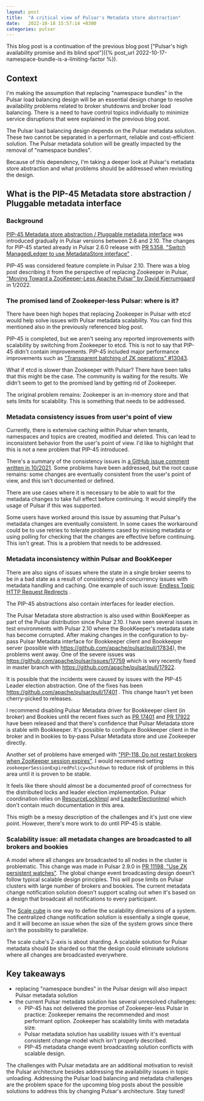 ```yaml
---
layout: post
title:  "A critical view of Pulsar's Metadata store abstraction"
date:   2022-10-18 15:57:14 +0300
categories: pulsar
---
```


This blog post is a continuation of the previous blog post ["Pulsar's high
availability promise and its blind spot"]({% post_url
2022-10-17-namespace-bundle-is-a-limiting-factor %}).

## Context

I'm making the assumption that replacing "namespace bundles" in the Pulsar load
balancing design will be an essential design change to resolve availability
problems related to broker shutdowns and broker load balancing. There is a need
to have control topics individually to minimize service disruptions that were
explained in the previous blog post. 

The Pulsar load balancing design depends on the Pulsar metadata solution. These
two cannot be separated in a performant, reliable and cost-efficient solution.
The Pulsar metadata solution will be greatly impacted by the removal of
"namespace bundles".

Because of this dependency, I'm taking a deeper look at Pulsar's metadata store
abstraction and what problems should be addressed when revisiting the design.


## What is the PIP-45 Metadata store abstraction / Pluggable metadata interface

### Background

[PIP-45 Metadata store abstraction / Pluggable metadata interface](https://github.com/apache/pulsar/wiki/PIP-45%3A-Pluggable-metadata-interface)
was introduced gradually in Pulsar versions between 2.6 and 2.10. The changes
for PIP-45 started already in Pulsar 2.6.0 release with [PR 5358, "Switch
ManagedLedger to use MetadataStore
interface"](https://github.com/apache/pulsar/pull/5358) . 

PIP-45 was considered feature complete in Pulsar 2.10. There was a blog post
describing it from the perspective of replacing Zookeeper in Pulsar, [“Moving
Toward a ZooKeeper-Less Apache Pulsar” by David
Kjerrumgaard](https://streamnative.io/blog/release/2022-01-25-moving-toward-a-zookeeperless-apache-pulsar/)
in 1/2022.

### The promised land of Zookeeper-less Pulsar: where is it?

There have been high hopes that replacing Zookeeper in Pulsar with etcd would
help solve issues with Pulsar metadata scalability. You can find this mentioned
also in the previously referenced blog post. 

PIP-45 is completed, but we aren't seeing any reported improvements with
scalability by switching from Zookeeper to etcd. This is not to say that PIP-45
didn't contain improvements. PIP-45 included major performance improvements such
as ["Transparent batching of ZK operations" #13043](https://github.com/apache/pulsar/pull/13043). 

What if etcd is slower than Zookeeper with Pulsar? There have been talks that
this might be the case. The community is waiting for the results. We didn't seem
to get to the promised land by getting rid of Zookeeper.

The original problem remains: Zookeeper is an in-memory store and that sets
limits for scalability. This is something that needs to be addressed.

### Metadata consistency issues from user's point of view

Currently, there is extensive caching within Pulsar when tenants, namespaces and
topics are created, modified and deleted. This can lead to inconsistent behavior
from the user's point of view. I'd like to highlight that this is not a new
problem that PIP-45 introduced.  

There's a summary of the consistency issues in [a GitHub issue comment written
in
10/2021](https://github.com/apache/pulsar/issues/12555#issuecomment-955748744).
Some problems have been addressed, but the root cause remains: some changes are
eventually consistent from the user's point of view, and this isn't documented
or defined.

There are use cases where it is necessary to be able to wait for the metadata
changes to take full effect before continuing. It would simplify the usage of
Pulsar if this was supported.

Some users have worked around this issue by assuming that Pulsar's metadata
changes are eventually consistent. In some cases the workaround could be to use
retries to tolerate problems cased by missing metadata or using polling for
checking that the changes are effective before continuing. This isn't great.
This is a problem that needs to be addressed.

### Metadata inconsistency within Pulsar and BookKeeper

There are also signs of issues where the state in a single broker seems to be in
a bad state as a result of consistency and concurrency issues with metadata
handling and caching. One example of such issue:
[Endless Topic HTTP Request Redirects](https://github.com/apache/pulsar/issues/13946) .

The PIP-45 abstractions also contain interfaces for leader election.

The Pulsar Metadata store abstraction is also used within BookKeeper as part of
the Pulsar distribution since Pulsar 2.10. I have seen several issues in test
environments with Pulsar 2.10 where the BookKeeper's metadata state has become
corrupted. After making changes in the configuration to by-pass Pulsar Metadata
interface for Bookkeeper client and Bookkeeper server (possible with
https://github.com/apache/pulsar/pull/17834), the problems went away. One of the
severe issues was https://github.com/apache/pulsar/issues/17759 which is very
recently fixed in master branch with
https://github.com/apache/pulsar/pull/17922.

It is possible that the incidents were caused by issues with the PIP-45 Leader
election abstraction. One of the fixes has been
https://github.com/apache/pulsar/pull/17401 . This change hasn't yet been
cherry-picked to releases. 

I recommend disabling Pulsar Metadata driver for Bookkeeper client (in broker)
and Bookies until the recent fixes such as [PR
17401](https://github.com/apache/pulsar/pull/17401) and [PR
17922](https://github.com/apache/pulsar/pull/17922) have been released and that
there's confidence that Pulsar Metadata store is stable with Bookkeeper. It's
possible to configure Bookkeeper client in the broker and in bookies to by-pass
Pulsar Metadata store and use Zookeeper directly.

Another set of problems have emerged with ["PIP-118, Do not restart brokers when
ZooKeeper session expires"](https://github.com/apache/pulsar/issues/13304). I
would recommend setting `zookeeperSessionExpiredPolicy=shutdown` to reduce risk
of problems in this area until it is proven to be stable.

It feels like there should almost be a documented proof of correctness for the
distributed locks and leader election implementation. Pulsar coordination relies
on
[ResourceLockImpl](https://github.com/apache/pulsar/blob/master/pulsar-metadata/src/main/java/org/apache/pulsar/metadata/coordination/impl/ResourceLockImpl.java)
and
[LeaderElectionImpl](https://github.com/apache/pulsar/blob/master/pulsar-metadata/src/main/java/org/apache/pulsar/metadata/coordination/impl/LeaderElectionImpl.java)
which don't contain much documentation in this area.

This migth be a messy description of the challenges and it's just one view point.
However, there's more work to do until PIP-45 is stable.

### Scalability issue: all metadata changes are broadcasted to all brokers and bookies

A model where all changes are broadcasted to all nodes in the cluster is
problematic. This change was made in Pulsar 2.9.0 in [PR 11198, "Use ZK
persistent watches"](https://github.com/apache/pulsar/pull/1119). The global
change event broadcasting design doesn't follow typical scalable design
principles. This will pose limits on Pulsar clusters with large number of
brokers and bookies. The current metadata change notification solution doesn't
support scaling out when it's based on a design that broadcast all notifications
to every participant.

The [Scale cube](https://akfpartners.com/growth-blog/scale-cube) is one way to
define the scalability dimensions of a system. The centralized change notification solution is essentially a single queue, and
it will become an issue when the size of the system grows since there isn’t the
possibility to parallelize.

The scale cube's Z-axis is about sharding. A scalable solution for Pulsar metadata should be sharded
so that the design could eliminate solutions where all changes are broadcasted everywhere.


## Key takeaways

* replacing "namespace bundles" in the Pulsar design will also impact Pulsar metadata solution
* the current Pulsar metadata solution has several unresolved challenges:
  * PIP-45 has not delivered the promise of Zookeeper-less Pulsar in practice: Zookeeper remains the recommended and most performant option. Zookeeper has scalability limits with metadata size. 
  * Pulsar metadata solution has usability issues with it's eventual consistent change model which isn't properly described.
  * PIP-45 metadata change event broadcasting solution conflicts with scalable design.

The challenges with Pulsar metadata are an additional motivation to revisit the Pulsar architecture besides addressing the availability issues in topic unloading. Addressing the Pulsar load balancing and metadata challenges are the problem space for the upcoming blog posts about the possible solutions to address this by changing Pulsar's architecture. Stay tuned!

